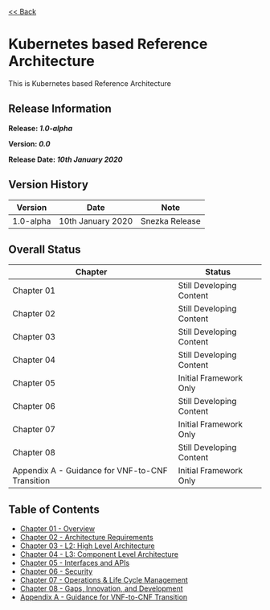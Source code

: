 [<< Back](../)

# Kubernetes based Reference Architecture

This is Kubernetes based Reference Architecture

## Release Information
**Release: _1.0-alpha_**

**Version: _0.0_**

**Release Date: _10th January 2020_**

## Version History

| Version | Date | Note
| --- | --- | --- |
| 1.0-alpha | 10th January 2020 | Snezka Release|


## Overall Status

| Chapter | Status |
| --- | --- |
| Chapter 01 | Still Developing Content |
| Chapter 02 | Still Developing Content |
| Chapter 03 | Still Developing Content |
| Chapter 04 | Still Developing Content |
| Chapter 05 | Initial Framework Only |
| Chapter 06 | Still Developing Content |
| Chapter 07 | Initial Framework Only |
| Chapter 08 | Still Developing Content |
| Appendix A - Guidance for VNF-to-CNF Transition | Initial Framework Only |


## Table of Contents
* [Chapter 01 - Overview](chapters/chapter01.md)
* [Chapter 02 - Architecture Requirements](chapters/chapter02.md)
* [Chapter 03 - L2: High Level Architecture](chapters/chapter03.md)
* [Chapter 04 - L3: Component Level Architecture](chapters/chapter04.md)
* [Chapter 05 - Interfaces and APIs](chapters/chapter05.md)
* [Chapter 06 - Security](chapters/chapter06.md)
* [Chapter 07 - Operations & Life Cycle Management](chapters/chapter07.md)
* [Chapter 08 - Gaps, Innovation, and Development](chapters/chapter08.md)
* [Appendix A - Guidance for VNF-to-CNF Transition](chapters/appendix-a.md)
